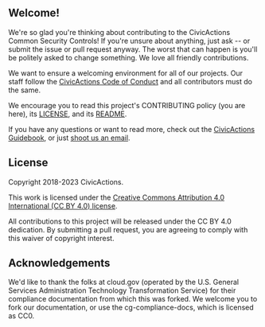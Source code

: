 ## Welcome!

We're so glad you're thinking about contributing to the CivicActions Common Security Controls! If you're unsure about anything, just ask -- or submit the issue or pull request anyway. The worst that can happen is you'll be politely asked to change something. We love all friendly contributions.

We want to ensure a welcoming environment for all of our projects. Our staff follow the [CivicActions Code of Conduct](https://guidebook.civicactions.com/en/latest/company-policies/code-of-conduct/) and all contributors must do the same.

We encourage you to read this project's CONTRIBUTING policy (you are here), its [LICENSE](LICENSE.md), and its [README](README.md).

If you have any questions or want to read more, check out the [CivicActions Guidebook](https://guidebook.civicactions.com/), or just [shoot us an email](mailto:support@civicactions.com).

## License

Copyright 2018-2023 CivicActions.

This work is licensed under the [Creative Commons Attribution 4.0 International (CC BY 4.0) license](https://creativecommons.org/licenses/by/4.0/).

All contributions to this project will be released under the CC BY 4.0 dedication. By
submitting a pull request, you are agreeing to comply with this waiver of copyright
interest.

## Acknowledgements

We'd like to thank the folks at cloud.gov (operated by the U.S. General Services Administration Technology Transformation Service) for their compliance documentation from which this was forked. We welcome you to fork our documentation, or use the cg-compliance-docs, which is licensed as CC0.
